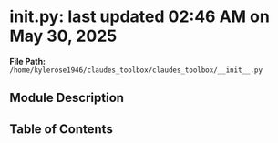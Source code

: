 # __init__.py: last updated 02:46 AM on May 30, 2025

**File Path:** `/home/kylerose1946/claudes_toolbox/claudes_toolbox/__init__.py`

## Module Description



## Table of Contents
